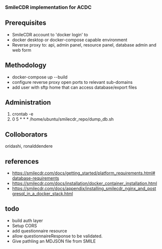 ### SmileCDR implementation for ACDC

## Prerequisites 
* SmileCDR account to 'docker login' to
* docker desktop or docker-compose capable environment
* Reverse proxy to: api, admin panel, resource panel, database admin and web form

## Methodology
* docker-compose up --build
* configure reverse proxy open ports to relevant sub-domains
* add user with sftp home that can access database/export files
 
## Administration
1. crontab -e
2. 0 5 * * * /home/ubuntu/smilecdr_repo/dump_db.sh 

## Colloborators
oridashi, ronalddendere

## references
* https://smilecdr.com/docs/getting_started/platform_requirements.html#database-requirements
* https://smilecdr.com/docs/installation/docker_container_installation.html
* https://smilecdr.com/docs/appendix/installing_smilecdr_nginx_and_postgresql_in_a_docker_stack.html

## todo
* build auth layer 
* Setup CORS
* add questionnaire resource
* allow questionnaireResponse to be validated.  
* Give pathling an MDJSON file from SMILE
